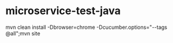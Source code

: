 # microservice-test-java
mvn clean install -Dbrowser=chrome -Dcucumber.options="--tags @all";mvn site